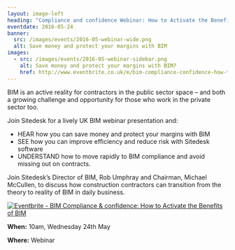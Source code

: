 ```yaml
---
layout: image-left
heading: "Compliance and confidence Webinar: How to Activate the Benefits of BIM"
eventdate: 2016-05-24
banner: 
  src: /images/events/2016-05-webinar-wide.png
  alt: Save money and protect your margins with BIM
images:
  - src: /images/events/2016-05-webinar-sidebar.png
    alt: Save money and protect your margins with BIM?
    href: http://www.eventbrite.co.uk/e/bim-compliance-confidence-how-to-activate-the-benefits-of-bim-tickets-25162204832?ref=ebtnebregn
---
```


BIM is an active reality for contractors in the public sector space – and both a growing challenge and opportunity for those who work in the private sector too. 

Join Sitedesk for a lively UK BIM webinar presentation and:

* HEAR how you can save money and protect your margins with BIM
* SEE how you can improve efficiency and reduce risk with Sitedesk software
* UNDERSTAND how to move rapidly to BIM compliance and avoid missing out on contracts.

<!--more-->

Join Sitedesk’s Director of BIM, Rob Umphray and Chairman, Michael McCullen, to discuss how construction contractors can transition from the theory to reality of BIM in daily business. 

<a href="http://www.eventbrite.co.uk/e/bim-compliance-confidence-how-to-activate-the-benefits-of-bim-tickets-25162204832?ref=ebtnebregn" target="_blank"><img src="https://www.eventbrite.co.uk/custombutton?eid=25162204832" alt="Eventbrite - BIM Compliance &amp; confidence: How to Activate the Benefits of BIM" /></a>


**When:** 10am, Wednesday 24th May 

**Where:** Webinar
